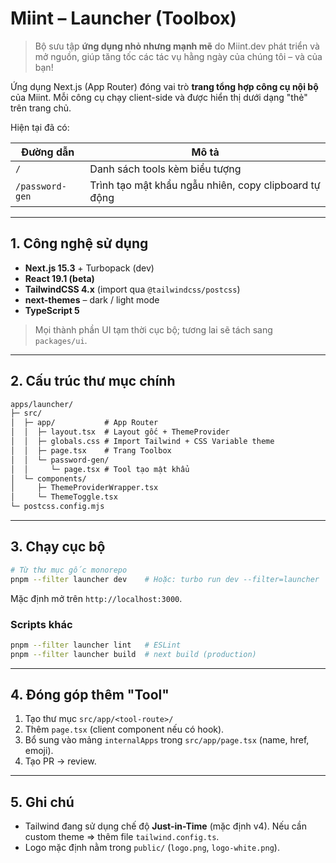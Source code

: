 # Miint – Launcher (Toolbox)

> Bộ sưu tập **ứng dụng nhỏ nhưng mạnh mẽ** do Miint.dev phát triển và mở nguồn, giúp tăng tốc các tác vụ hằng ngày của chúng tôi – và của bạn!

Ứng dụng Next.js (App Router) đóng vai trò **trang tổng hợp công cụ nội bộ** của Miint. Mỗi công cụ chạy client-side và được hiển thị dưới dạng "thẻ" trên trang chủ.

Hiện tại đã có:

| Đường dẫn | Mô tả |
|-----------|-------|
| `/` | Danh sách tools kèm biểu tượng |
| `/password-gen` | Trình tạo mật khẩu ngẫu nhiên, copy clipboard tự động |

---

## 1. Công nghệ sử dụng

* **Next.js 15.3** + Turbopack (dev)
* **React 19.1 (beta)**
* **TailwindCSS 4.x** (import qua `@tailwindcss/postcss`)
* **next-themes** – dark / light mode
* **TypeScript 5**

> Mọi thành phần UI tạm thời cục bộ; tương lai sẽ tách sang `packages/ui`.

---

## 2. Cấu trúc thư mục chính

```txt
apps/launcher/
├─ src/
│  ├─ app/           # App Router
│  │  ├─ layout.tsx  # Layout gốc + ThemeProvider
│  │  ├─ globals.css # Import Tailwind + CSS Variable theme
│  │  ├─ page.tsx    # Trang Toolbox
│  │  └─ password-gen/
│  │     └─ page.tsx # Tool tạo mật khẩu
│  └─ components/
│     ├─ ThemeProviderWrapper.tsx
│     └─ ThemeToggle.tsx
└─ postcss.config.mjs
```

---

## 3. Chạy cục bộ

```bash
# Từ thư mục gốc monorepo
pnpm --filter launcher dev    # Hoặc: turbo run dev --filter=launcher
```

Mặc định mở trên `http://localhost:3000`.

### Scripts khác

```bash
pnpm --filter launcher lint   # ESLint
pnpm --filter launcher build  # next build (production)
```

---

## 4. Đóng góp thêm "Tool"

1. Tạo thư mục `src/app/<tool-route>/`
2. Thêm `page.tsx` (client component nếu có hook).
3. Bổ sung vào mảng `internalApps` trong `src/app/page.tsx` (name, href, emoji).
4. Tạo PR -> review.

---

## 5. Ghi chú

* Tailwind đang sử dụng chế độ **Just-in-Time** (mặc định v4). Nếu cần custom theme => thêm file `tailwind.config.ts`.
* Logo mặc định nằm trong `public/` (`logo.png`, `logo-white.png`).
